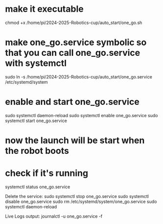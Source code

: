 # make it executable
chmod +x /home/pi/2024-2025-Robotics-cup/auto_start/one_go.sh

# make one_go.service symbolic so that you can call one_go.service with systemctl
sudo ln -s /home/pi/2024-2025-Robotics-cup/auto_start/one_go.service /etc/systemd/system

# enable and start one_go.service
sudo systemctl daemon-reload
sudo systemctl enable one_go.service
sudo systemctl start one_go.service
# now the launch will be start when the robot boots

# check if it's running
systemctl status one_go.service



Delete the service:
sudo systemctl stop one_go.service
sudo systemctl disable one_go.service
sudo rm /etc/systemd/system/one_go.service
sudo systemctl daemon-reload


Live Logs output:
journalctl -u one_go.service -f
